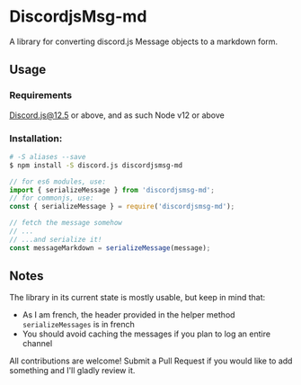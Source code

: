 # DiscordjsMsg-md
A library for converting discord.js Message objects to a markdown form.

## Usage
### Requirements
Discord.js@12.5 or above, and as such Node v12 or above
### Installation:
```sh
# -S aliases --save
$ npm install -S discord.js discordjsmsg-md
```

```js
// for es6 modules, use:
import { serializeMessage } from 'discordjsmsg-md';
// for commonjs, use:
const { serializeMessage } = require('discordjsmsg-md');

// fetch the message somehow
// ...
// ...and serialize it!
const messageMarkdown = serializeMessage(message);
```

## Notes
The library in its current state is mostly usable, but keep in mind that:
* As I am french, the header provided in the helper method `serializeMessages` is in french
* You should avoid caching the messages if you plan to log an entire channel

All contributions are welcome! Submit a Pull Request if you would like to add something and I'll gladly review it.
